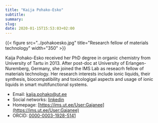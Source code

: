 ```yaml
---
title: "Kaija Pohako-Esko"
subtitle:
summary:
slug:
date: 2020-01-15T15:53:03+02:00
---
```


{{< figure src="../pohakoesko.jpg" title="Research fellow of materials technology" width="350" >}}

Kaija Pohako-Esko received her PhD degree in organic chemistry from University of Tartu in 2013. After post-doc at University of Erlangen-Nuremberg, Germany, she joined the IMS Lab as reseacrh fellow of materials technology. Her research interests include ionic liquids, their synthesis, biocompatibility and toxicologigal aspects and usage of ionic liquids in smart multifunctional systems. 

- Email: [kaija.pohako@ut.ee](mailto:kaija.pohako@ut.ee)
- Social networks: [linkedin](https://www.linkedin.com/in/kaija-pohako-esko)
- Homepage: [https://ims.ut.ee/User:Gajanee](https://ims.ut.ee/User:Gajanee)
- ORCID: [0000-0003-1928-5141](https://orcid.org/0000-0003-1928-5141)
